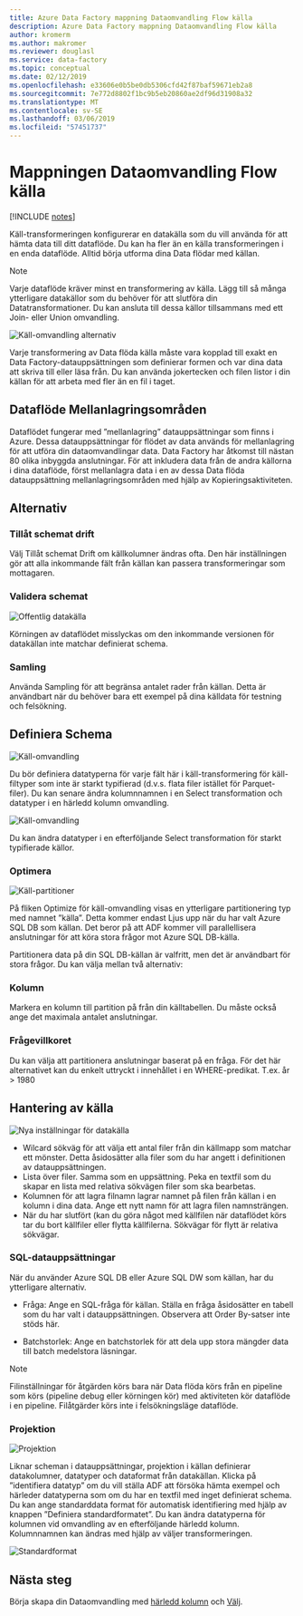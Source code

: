 ```yaml
---
title: Azure Data Factory mappning Dataomvandling Flow källa
description: Azure Data Factory mappning Dataomvandling Flow källa
author: kromerm
ms.author: makromer
ms.reviewer: douglasl
ms.service: data-factory
ms.topic: conceptual
ms.date: 02/12/2019
ms.openlocfilehash: e33606e0b5be0db5306cfd42f87baf59671eb2a8
ms.sourcegitcommit: 7e772d8802f1bc9b5eb20860ae2df96d31908a32
ms.translationtype: MT
ms.contentlocale: sv-SE
ms.lasthandoff: 03/06/2019
ms.locfileid: "57451737"
---
```

# <a name="mapping-data-flow-source-transformation"></a>Mappningen Dataomvandling Flow källa

[!INCLUDE [notes](../../includes/data-factory-data-flow-preview.md)]

Käll-transformeringen konfigurerar en datakälla som du vill använda för att hämta data till ditt dataflöde. Du kan ha fler än en källa transformeringen i en enda dataflöde. Alltid börja utforma dina Data flödar med källan.

> [!NOTE]
> Varje dataflöde kräver minst en transformering av källa. Lägg till så många ytterligare datakällor som du behöver för att slutföra din Datatransformationer. Du kan ansluta till dessa källor tillsammans med ett Join- eller Union omvandling.

![Käll-omvandling alternativ](media/data-flow/source.png "källa")

Varje transformering av Data flöda källa måste vara kopplad till exakt en Data Factory-datauppsättningen som definierar formen och var dina data att skriva till eller läsa från. Du kan använda jokertecken och filen listor i din källan för att arbeta med fler än en fil i taget.

## <a name="data-flow-staging-areas"></a>Dataflöde Mellanlagringsområden

Dataflödet fungerar med ”mellanlagring” datauppsättningar som finns i Azure. Dessa datauppsättningar för flödet av data används för mellanlagring för att utföra din dataomvandlingar data. Data Factory har åtkomst till nästan 80 olika inbyggda anslutningar. För att inkludera data från de andra källorna i dina dataflöde, först mellanlagra data i en av dessa Data flöda datauppsättning mellanlagringsområden med hjälp av Kopieringsaktiviteten.

## <a name="options"></a>Alternativ

### <a name="allow-schema-drift"></a>Tillåt schemat drift
Välj Tillåt schemat Drift om källkolumner ändras ofta. Den här inställningen gör att alla inkommande fält från källan kan passera transformeringar som mottagaren.

### <a name="validate-schema"></a>Validera schemat

![Offentlig datakälla](media/data-flow/source1.png "offentliga källa 1")

Körningen av dataflödet misslyckas om den inkommande versionen för datakällan inte matchar definierat schema.

### <a name="sampling"></a>Samling
Använda Sampling för att begränsa antalet rader från källan.  Detta är användbart när du behöver bara ett exempel på dina källdata för testning och felsökning.

## <a name="define-schema"></a>Definiera Schema

![Käll-omvandling](media/data-flow/source2.png "datakällan 2")

Du bör definiera datatyperna för varje fält här i käll-transformering för käll-filtyper som inte är starkt typifierad (d.v.s. flata filer istället för Parquet-filer). Du kan senare ändra kolumnnamnen i en Select transformation och datatyper i en härledd kolumn omvandling. 

![Käll-omvandling](media/data-flow/source003.png "datatyper")

Du kan ändra datatyper i en efterföljande Select transformation för starkt typifierade källor. 

### <a name="optimize"></a>Optimera

![Käll-partitioner](media/data-flow/sourcepart.png "partitionering")

På fliken Optimize för käll-omvandling visas en ytterligare partitionering typ med namnet ”källa”. Detta kommer endast Ljus upp när du har valt Azure SQL DB som källan. Det beror på att ADF kommer vill parallellisera anslutningar för att köra stora frågor mot Azure SQL DB-källa.

Partitionera data på din SQL DB-källan är valfritt, men det är användbart för stora frågor. Du kan välja mellan två alternativ:

### <a name="column"></a>Kolumn

Markera en kolumn till partition på från din källtabellen. Du måste också ange det maximala antalet anslutningar.

### <a name="query-condition"></a>Frågevillkoret

Du kan välja att partitionera anslutningar baserat på en fråga. För det här alternativet kan du enkelt uttryckt i innehållet i en WHERE-predikat. T.ex. år > 1980

## <a name="source-file-management"></a>Hantering av källa
![Nya inställningar för datakälla](media/data-flow/source2.png "nya inställningar")

* Wilcard sökväg för att välja ett antal filer från din källmapp som matchar ett mönster. Detta åsidosätter alla filer som du har angett i definitionen av datauppsättningen.
* Lista över filer. Samma som en uppsättning. Peka en textfil som du skapar en lista med relativa sökvägen filer som ska bearbetas.
* Kolumnen för att lagra filnamn lagrar namnet på filen från källan i en kolumn i dina data. Ange ett nytt namn för att lagra filen namnsträngen.
* När du har slutfört (kan du göra något med källfilen när dataflödet körs tar du bort källfiler eller flytta källfilerna. Sökvägar för flytt är relativa sökvägar.

### <a name="sql-datasets"></a>SQL-datauppsättningar

När du använder Azure SQL DB eller Azure SQL DW som källan, har du ytterligare alternativ.

* Fråga: Ange en SQL-fråga för källan. Ställa en fråga åsidosätter en tabell som du har valt i datauppsättningen. Observera att Order By-satser inte stöds här.

* Batchstorlek: Ange en batchstorlek för att dela upp stora mängder data till batch medelstora läsningar.

> [!NOTE]
> Filinställningar för åtgärden körs bara när Data flöda körs från en pipeline som körs (pipeline debug eller körningen kör) med aktiviteten kör dataflöde i en pipeline. Filåtgärder körs inte i felsökningsläge dataflöde.

### <a name="projection"></a>Projektion

![Projektion](media/data-flow/source3.png "projektion")

Liknar scheman i datauppsättningar, projektion i källan definierar datakolumner, datatyper och dataformat från datakällan. Klicka på ”identifiera datatyp” om du vill ställa ADF att försöka hämta exempel och härleder datatyperna som om du har en textfil med inget definierat schema. Du kan ange standarddata format för automatisk identifiering med hjälp av knappen ”Definiera standardformatet”. Du kan ändra datatyperna för kolumnen vid omvandling av en efterföljande härledd kolumn. Kolumnnamnen kan ändras med hjälp av väljer transformeringen.

![Standardformat](media/data-flow/source2.png "standardformat")

## <a name="next-steps"></a>Nästa steg

Börja skapa din Dataomvandling med [härledd kolumn](data-flow-derived-column.md) och [Välj](data-flow-select.md).
